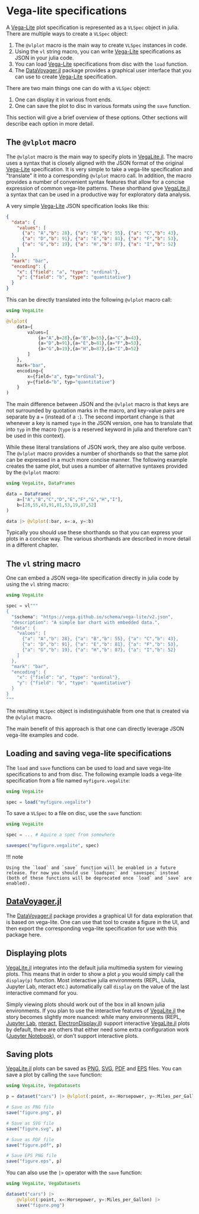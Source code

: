 # Vega-lite specifications

A [Vega-Lite](https://vega.github.io/vega-lite/) plot specification is represented as a `VLSpec` object in julia. There are multiple ways to create a `VLSpec` object:
1. The `@vlplot` macro is the main way to create `VLSpec` instances in code.
2. Using the `vl` string macro, you can write [Vega-Lite](https://vega.github.io/vega-lite/) specifications as JSON in your julia code.
3. You can load [Vega-Lite](https://vega.github.io/vega-lite/) specifications from disc with the `load` function.
4. The [DataVoyager.jl](https://github.com/davidanthoff/DataVoyager.jl) package provides a graphical user interface that you can use to create [Vega-Lite](https://vega.github.io/vega-lite/) specification.

There are two main things one can do with a `VLSpec` object:
1. One can display it in various front ends.
2. One can save the plot to disc in various formats using the `save` function.

This section will give a brief overview of these options. Other sections will describe each option in more detail.

## The `@vlplot` macro

The `@vlplot` macro is the main way to specify plots in [VegaLite.jl](https://github.com/fredo-dedup/VegaLite.jl). The macro uses a syntax that is closely aligned with the JSON format of the original [Vega-Lite](https://vega.github.io/vega-lite/) specification. It is very simple to take a vega-lite specification and "translate" it into a corresponding `@vlplot` macro call. In addition, the macro provides a number of convenient syntax features that allow for a concise expression of common vega-lite patterns. These shorthand give [VegaLite.jl]() a syntax that can be used in a productive way for exploratory data analysis.

A very simple [Vega-Lite](https://vega.github.io/vega-lite/) JSON specification looks like this:

```json
{
  "data": {
    "values": [
      {"a": "A","b": 28}, {"a": "B","b": 55}, {"a": "C","b": 43},
      {"a": "D","b": 91}, {"a": "E","b": 81}, {"a": "F","b": 53},
      {"a": "G","b": 19}, {"a": "H","b": 87}, {"a": "I","b": 52}
    ]
  },
  "mark": "bar",
  "encoding": {
    "x": {"field": "a", "type": "ordinal"},
    "y": {"field": "b", "type": "quantitative"}
  }
}
```

This can be directly translated into the following `@vlplot` macro call:

```julia
using VegaLite

@vlplot(
    data={
        values=[
            {a="A",b=28},{a="B",b=55},{a="C",b=43},
            {a="D",b=91},{a="E",b=81},{a="F",b=53},
            {a="G",b=19},{a="H",b=87},{a="I",b=52}
        ]
    },
    mark="bar",
    encoding={
        x={field="a", typ="ordinal"},
        y={field="b", typ="quantitative"}
    }
)
```

The main difference between JSON and the `@vlplot` macro is that keys are not surrounded by quotation marks in the macro, and key-value pairs are separate by a `=` (instead of a `:`). The second important change is that whenever a key is named `type` in the JSON version, one has to translate that into `typ` in the macro (`type` is a reserved keyword in julia and therefore can't be used in this context).

While these literal translations of JSON work, they are also quite verbose. The `@vlplot` macro provides a number of shorthands so that the same plot can be expressed in a much more concise manner. The following example creates the same plot, but uses a number of alternative syntaxes provided by the `@vlplot` macro:

```julia
using VegaLite, DataFrames

data = DataFrame(
    a=["A","B","C","D","E","F","G","H","I"],
    b=[28,55,43,91,81,53,19,87,52]
)

data |> @vlplot(:bar, x=:a, y=:b)
```

Typically you should use these shorthands so that you can express your plots in a concise way. The various shorthands are described in more detail in a different chapter.

## The `vl` string macro

One can embed a JSON vega-lite specification directly in julia code by using the `vl` string macro:

```julia
using VegaLite

spec = vl"""
{
  "$schema": "https://vega.github.io/schema/vega-lite/v2.json",
  "description": "A simple bar chart with embedded data.",
  "data": {
    "values": [
      {"a": "A","b": 28}, {"a": "B","b": 55}, {"a": "C","b": 43},
      {"a": "D","b": 91}, {"a": "E","b": 81}, {"a": "F","b": 53},
      {"a": "G","b": 19}, {"a": "H","b": 87}, {"a": "I","b": 52}
    ]
  },
  "mark": "bar",
  "encoding": {
    "x": {"field": "a", "type": "ordinal"},
    "y": {"field": "b", "type": "quantitative"}
  }
}
"""
```

The resulting `VLSpec` object is indistinguishable from one that is created via the `@vlplot` macro.

The main benefit of this approach is that one can directly leverage JSON vega-lite examples and code.

## Loading and saving vega-lite specifications

The `load` and `save` functions can be used to load and save vega-lite specifications to and from disc. The following example loads a vega-lite specification from a file named `myfigure.vegalite`:

```julia
using VegaLite

spec = load("myfigure.vegalite")
```

To save a `VLSpec` to a file on disc, use the `save` function:

```julia
using VegaLite

spec = ... # Aquire a spec from somewhere

savespec("myfigure.vegalite", spec)
```

!!! note

    Using the `load` and `save` function will be enabled in a future release. For now you should use `loadspec` and `savespec` instead (both of these functions will be deprecated once `load` and `save` are enabled).

## [DataVoyager.jl](https://github.com/davidanthoff/DataVoyager.jl)

The [DataVoyager.jl](https://github.com/davidanthoff/DataVoyager.jl) package provides a graphical UI for data exploration that is based on vega-lite. One can use that tool to create a figure in the UI, and then export the corresponding vega-lite specification for use with this package here.

## Displaying plots

[VegaLite.jl](https://github.com/fredo-dedup/VegaLite.jl) integrates into the default julia multimedia system for viewing plots. This means that in order to show a plot `p` you would simply call the `display(p)` function. Most interactive julia environments (REPL, IJulia, Jupyter Lab, nteract etc.) automatically call `display` on the value of the last interactive command for you.

Simply viewing plots should work out of the box in all known julia environments. If you plan to use the interactive features of [VegaLite.jl](https://github.com/fredo-dedup/VegaLite.jl) the story becomes slightly more nuanced: while many environments (REPL, [Jupyter Lab](https://github.com/jupyterlab/jupyterlab), [nteract](https://github.com/nteract/nteract), [ElectronDisplay.jl](https://github.com/davidanthoff/ElectronDisplay.jl)) support interactive [VegaLite.jl](https://github.com/fredo-dedup/VegaLite.jl) plots by default, there are others that either need some extra configuration work ([Jupyter Notebook](http://jupyter.org/)), or don't support interactive plots.

## Saving plots

[VegaLite.jl](https://github.com/fredo-dedup/VegaLite.jl) plots can be saved as [PNG](https://en.wikipedia.org/wiki/Portable_Network_Graphics), [SVG](https://en.wikipedia.org/wiki/Scalable_Vector_Graphics), [PDF](https://en.wikipedia.org/wiki/PDF) and [EPS](https://en.wikipedia.org/wiki/Encapsulated_PostScript) files. You can save a plot by calling the `save` function:

```julia
using VegaLite, VegaDatasets

p = dataset("cars") |> @vlplot(:point, x=:Horsepower, y=:Miles_per_Gallon)

# Save as PNG file
save("figure.png", p)

# Save as SVG file
save("figure.svg", p)

# Save as PDF file
save("figure.pdf", p)

# Save EPS PNG file
save("figure.eps", p)
```

You can also use the `|>` operator with the `save` function:

```julia
using VegaLite, VegaDatasets

dataset("cars") |>
    @vlplot(:point, x=:Horsepower, y=:Miles_per_Gallon) |>
    save("figure.png")
```
